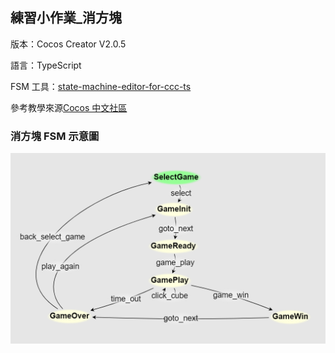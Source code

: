 ## 練習小作業_消方塊

版本：Cocos Creator V2.0.5

語言：TypeScript

FSM 工具：[state-machine-editor-for-ccc-ts](https://github.com/linhaiwei123/state-machine-editor-for-ccc-ts.git)

參考教學來源[Cocos 中文社區](https://forum.cocos.com/t/cocos-creator-typescript/46515)

### 消方塊 FSM 示意圖
![image](https://github.com/az198071123/test_CocosCreator_Cube/blob/master/CubeGameFSM.PNG)
